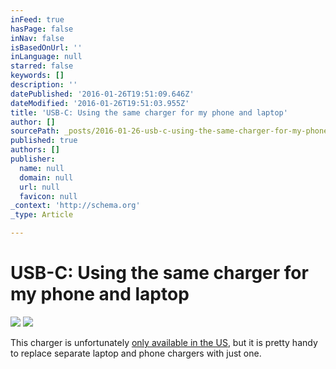 ```yaml
---
inFeed: true
hasPage: false
inNav: false
isBasedOnUrl: ''
inLanguage: null
starred: false
keywords: []
description: ''
datePublished: '2016-01-26T19:51:09.646Z'
dateModified: '2016-01-26T19:51:03.955Z'
title: 'USB-C: Using the same charger for my phone and laptop'
author: []
sourcePath: _posts/2016-01-26-usb-c-using-the-same-charger-for-my-phone-and-laptop.md
published: true
authors: []
publisher:
  name: null
  domain: null
  url: null
  favicon: null
_context: 'http://schema.org'
_type: Article

---
```

# USB-C: Using the same charger for my phone and laptop
![](https://s3-us-west-2.amazonaws.com/the-grid-img/p/d0bf1ac9cca03ccfdf587e1c60a135c7827efd96.jpg)
![](https://s3-us-west-2.amazonaws.com/the-grid-img/p/f60418bcdbe5c1cfaf079b20f22c9c5f6749f6b4.jpg)

This charger is unfortunately [only available in the US][0], but it is pretty handy to replace separate laptop and phone chargers with just one.

[0]: https://store.google.com/product/usb_c_dual_port_charger?locale=us